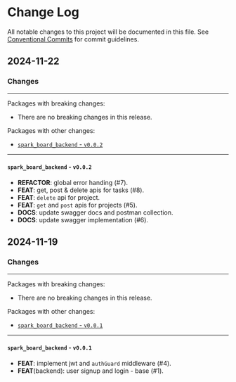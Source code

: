 # Change Log

All notable changes to this project will be documented in this file.
See [Conventional Commits](https://conventionalcommits.org) for commit guidelines.

## 2024-11-22

### Changes

---

Packages with breaking changes:

 - There are no breaking changes in this release.

Packages with other changes:

 - [`spark_board_backend` - `v0.0.2`](#spark_board_backend---v002)

---

#### `spark_board_backend` - `v0.0.2`

 - **REFACTOR**: global error handing (#7).
 - **FEAT**: get, post & delete apis for tasks (#8).
 - **FEAT**: `delete` api for project.
 - **FEAT**: `get` and `post` apis for projects (#5).
 - **DOCS**: update swagger docs and postman collection.
 - **DOCS**: update swagger implementation (#6).


## 2024-11-19

### Changes

---

Packages with breaking changes:

 - There are no breaking changes in this release.

Packages with other changes:

 - [`spark_board_backend` - `v0.0.1`](#spark_board_backend---v001)

---

#### `spark_board_backend` - `v0.0.1`

 - **FEAT**: implement jwt and `authGuard` middleware (#4).
 - **FEAT**(backend): user signup and login - base (#1).


